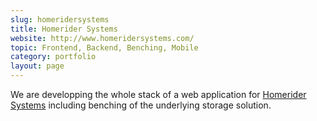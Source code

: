 ```yaml
---
slug: homeridersystems
title: Homerider Systems
website: http://www.homeridersystems.com/
topic: Frontend, Backend, Benching, Mobile
category: portfolio
layout: page
---
```

We are developping the whole stack of a web application for [Homerider Systems]({{page.website}}) including benching of the underlying storage solution.
